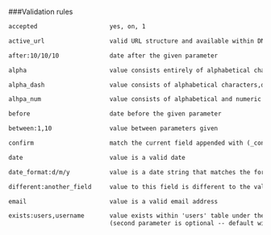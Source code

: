 ###Validation rules


```html
accepted					yes, on, 1
```

```html
active_url					valid URL structure and available within DNS records
```

```html
after:10/10/10				date after the given parameter
```

```html
alpha						value consists entirely of alphabetical characters
```

```html
alpha_dash					value consists of alphabetical characters,dashes (-) and underscores(_) 
```

```html
alhpa_num					value consists of alphabetical and numeric characters
```

```html
before						date before the given parameter 
```

```html
between:1,10				value between parameters given 
```

```html
confirm						match the current field appended with (_confirmation)
```

```html
date						value is a valid date
```

```html
date_format:d/m/y			value is a date string that matches the format provided as a parameter										
```

```html
different:another_field		value to this field is different to the value of another_field
```

```html
email						value is a valid email address
```

```html
exists:users,username		value exists within 'users' table under the 'username' column' 
							(second parameter is optional -- default will use current field name)
```

```html

```

```html

```

```html

```

```html

```

```html

```

```html

```

```html

```

```html

```

```html

```

```html

```

```html

```

```html

```

```html

```

```html

```

```html

```

```html

```

```html

```

```html

```

```html

```

```html

```
